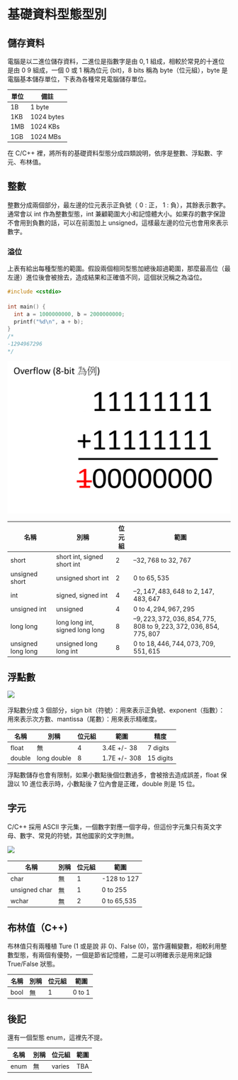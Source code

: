 # 基礎資料型態型別

## 儲存資料

電腦是以二進位儲存資料，二進位是指數字是由 $0,1$ 組成，相較於常見的十進位是由 $0~9$ 組成，一個 $0$ 或 $1$ 稱為位元 (bit)，8 bits 稱為 byte（位元組），byte 是電腦基本儲存單位，下表為各種常見電腦儲存單位。

| 單位  | 備註         |
| --- | ---------- |
| 1B  | 1 byte     |
| 1KB | 1024 bytes |
| 1MB | 1024 KBs   |
| 1GB | 1024 MBs   |

在 C/C++ 裡，將所有的基礎資料型態分成四類說明，依序是整數、浮點數、字元、布林值。

## 整數

整數分成兩個部分，最左邊的位元表示正負號（ $0$ : 正， $1$ : 負），其餘表示數字。
通常會以 int 作為整數型態，int 兼顧範圍大小和記憶體大小。如果存的數字保證不會用到負數的話，可以在前面加上 unsigned，這樣最左邊的位元也會用來表示數字。

### 溢位

上表有給出每種型態的範圍。假設兩個相同型態加總後超過範圍，那麼最高位（最左邊）進位後會被捨去，造成結果和正確值不同，這個狀況稱之為溢位。

```cpp
#include <cstdio>

int main() {
  int a = 1000000000, b = 2000000000;
  printf("%d\n", a + b);
}
/*
-1294967296
*/
```
  
![](images/overflow.png)

| 名稱                 | 別稱                              | 位元組   | 範圍                                                            |
| ------------------ | ------------------------------- | ----- | ------------------------------------------------------------- |
| short              | short int, signed short int     |  $2$  |  $–32,768$ to $32,767$                                        |
| unsigned short     | unsigned short int              |  $2$  |  $0$ to $65,535$                                              |
| int                | signed, signed int              |  $4$  |  $–2,147,483,648$ to $2,147,483,647$                          |
| unsigned int       | unsigned                        |  $4$  |  $0$ to $4,294,967,295$                                       |
| long long          | long long int, signed long long |  $8$  |  $–9,223,372,036,854,775,808$ to $9,223,372,036,854,775,807$  |
| unsigned long long | unsigned long long int          |  $8$  |  $0$ to $18,446,744,073,709,551,615$                          |

## 浮點數

![](images/IEEE754.png)

浮點數分成 $3$ 個部分，sign bit（符號）：用來表示正負號、exponent（指數）：用來表示次方數、mantissa（尾數）：用來表示精確度。

| 名稱     | 別稱          | 位元組 | 範圍           | 精度        |
| ------ | ----------- | --- | ------------ | --------- |
| float  | 無           | 4   | 3.4E +/- 38  | 7 digits  |
| double | long double | 8   | 1.7E +/- 308 | 15 digits |

浮點數儲存也會有限制，如果小數點後個位數過多，會被捨去造成誤差，float 保證以 10 進位表示時，小數點後 7 位內會是正確，double 則是 15 位。

## 字元

C/C++ 採用 ASCII 字元集，一個數字對應一個字母，但這份字元集只有英文字母、數字、常見的符號，其他國家的文字則無。

![](images/ASCII.jpg)

| 名稱            | 別稱 | 位元組 | 範圍          |
| ------------- | -- | --- | ----------- |
| char          | 無  | 1   | -128 to 127 |
| unsigned char | 無  | 1   | 0 to 255    |
| wchar         | 無  | 2   | 0 to 65,535 |

## 布林值（C++)

布林值只有兩種植 Ture (1 或是說 非 0)、False (0)，當作邏輯變數，相較利用整數型態，有兩個有優勢，一個是節省記憶體，二是可以明確表示是用來記錄 True/False 狀態。

| 名稱   | 別稱 | 位元組 | 範圍     |
| ---- | -- | --- | ------ |
| bool | 無  | 1   | 0 to 1 |

## 後記

還有一個型態 enum，這裡先不提。

| 名稱   | 別稱 | 位元組    | 範圍  |
| ---- | -- | ------ | --- |
| enum | 無  | varies | TBA |
